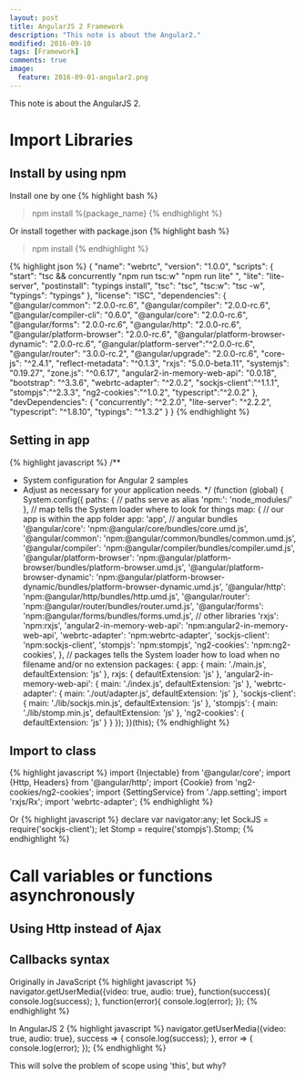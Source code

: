 ```yaml
---
layout: post
title: AngularJS 2 Framework
description: "This note is about the Angular2."
modified: 2016-09-10
tags: [Framework]
comments: true
image:
  feature: 2016-09-01-angular2.png
---
```


This note is about the AngularJS 2.

# Import Libraries

## Install by using npm

Install one by one
{% highlight bash %}
> npm install %{package_name}
{% endhighlight %}

Or install together with package.json
{% highlight bash %}
> npm install
{% endhighlight %}

{% highlight json %}
{
  "name": "webrtc",
  "version": "1.0.0",
  "scripts": {
    "start": "tsc && concurrently \"npm run tsc:w\" \"npm run lite\" ",
    "lite": "lite-server",
    "postinstall": "typings install",
    "tsc": "tsc",
    "tsc:w": "tsc -w",
    "typings": "typings"
  },
  "license": "ISC",
  "dependencies": {
    "@angular/common": "2.0.0-rc.6",
    "@angular/compiler": "2.0.0-rc.6",
    "@angular/compiler-cli": "0.6.0",
    "@angular/core": "2.0.0-rc.6",
    "@angular/forms": "2.0.0-rc.6",
    "@angular/http": "2.0.0-rc.6",
    "@angular/platform-browser": "2.0.0-rc.6",
    "@angular/platform-browser-dynamic": "2.0.0-rc.6",
    "@angular/platform-server":"^2.0.0-rc.6",
    "@angular/router": "3.0.0-rc.2",
    "@angular/upgrade": "2.0.0-rc.6",
    "core-js": "^2.4.1",
    "reflect-metadata": "^0.1.3",
    "rxjs": "5.0.0-beta.11",
    "systemjs": "0.19.27",
    "zone.js": "^0.6.17",
    "angular2-in-memory-web-api": "0.0.18",
    "bootstrap": "^3.3.6",
    "webrtc-adapter": "^2.0.2",
    "sockjs-client":"^1.1.1",
    "stompjs":"^2.3.3",
    "ng2-cookies":"^1.0.2",
    "typescript":"^2.0.2"
  },
  "devDependencies": {
    "concurrently": "^2.2.0",
    "lite-server": "^2.2.2",
    "typescript": "^1.8.10",
    "typings": "^1.3.2"
  }
}
{% endhighlight %}

## Setting in app

{% highlight javascript %}
/**
 * System configuration for Angular 2 samples
 * Adjust as necessary for your application needs.
 */
(function (global) {
    System.config({
        paths: {
            // paths serve as alias
            'npm:': 'node_modules/'
        },
        // map tells the System loader where to look for things
        map: {
            // our app is within the app folder
            app: 'app',
            // angular bundles
            '@angular/core': 'npm:@angular/core/bundles/core.umd.js',
            '@angular/common': 'npm:@angular/common/bundles/common.umd.js',
            '@angular/compiler': 'npm:@angular/compiler/bundles/compiler.umd.js',
            '@angular/platform-browser': 'npm:@angular/platform-browser/bundles/platform-browser.umd.js',
            '@angular/platform-browser-dynamic': 'npm:@angular/platform-browser-dynamic/bundles/platform-browser-dynamic.umd.js',
            '@angular/http': 'npm:@angular/http/bundles/http.umd.js',
            '@angular/router': 'npm:@angular/router/bundles/router.umd.js',
            '@angular/forms': 'npm:@angular/forms/bundles/forms.umd.js',
            // other libraries
            'rxjs': 'npm:rxjs',
            'angular2-in-memory-web-api': 'npm:angular2-in-memory-web-api',
            'webrtc-adapter': 'npm:webrtc-adapter',
            'sockjs-client': 'npm:sockjs-client',
            'stompjs': 'npm:stompjs',
            'ng2-cookies': 'npm:ng2-cookies',
        },
        // packages tells the System loader how to load when no filename and/or no extension
        packages: {
            app: {
                main: './main.js',
                defaultExtension: 'js'
            },
            rxjs: {
                defaultExtension: 'js'
            },
            'angular2-in-memory-web-api': {
                main: './index.js',
                defaultExtension: 'js'
            },
            'webrtc-adapter': {
                main: './out/adapter.js',
                defaultExtension: 'js'
            },
            'sockjs-client': {
                main: './lib/sockjs.min.js',
                defaultExtension: 'js'
            },
            'stompjs': {
                main: './lib/stomp.min.js',
                defaultExtension: 'js'
            },
            'ng2-cookies': {
                defaultExtension: 'js'
            }
        }
    });
})(this);
{% endhighlight %}

## Import to class

{% highlight javascript %}
import {Injectable}     from '@angular/core';
import {Http, Headers} from '@angular/http';
import {Cookie} from 'ng2-cookies/ng2-cookies';
import {SettingService} from './app.setting';
import 'rxjs/Rx';
import 'webrtc-adapter';
{% endhighlight %}

Or
{% highlight javascript %}
declare var navigator:any;
let SockJS = require('sockjs-client');
let Stomp = require('stompjs').Stomp;
{% endhighlight %}

# Call variables or functions asynchronously

## Using Http instead of Ajax



## Callbacks syntax

Originally in JavaScript
{% highlight javascript %}
navigator.getUserMedia({video: true, audio: true}, function(success){
        console.log(success);
    }, function(error){
        console.log(error);
    });
{% endhighlight %}

In AngularJS 2
{% highlight javascript %}
navigator.getUserMedia({video: true, audio: true},
    success => {
        console.log(success);
    },
    error => {
        console.log(error);
    });
{% endhighlight %}

This will solve the problem of scope using 'this', but why?
